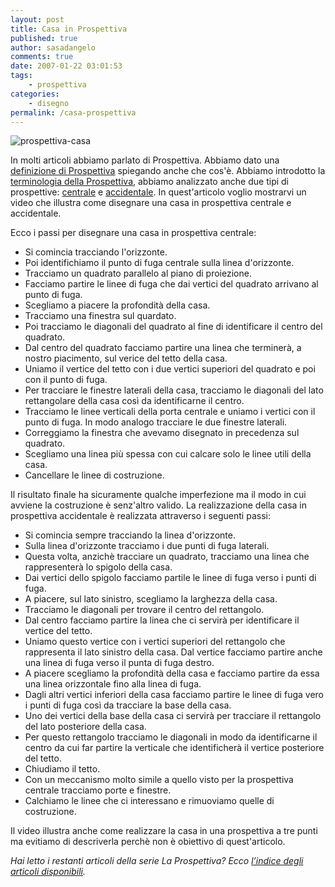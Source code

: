 ```yaml
---
layout: post
title: Casa in Prospettiva
published: true
author: sasadangelo
comments: true
date: 2007-01-22 03:01:53
tags:
    - prospettiva
categories:
    - disegno
permalink: /casa-prospettiva
---
```


![prospettiva-casa](https://www.disegnoepittura.it/wp-content/uploads/prospettiva-casa.jpg "prospettiva-casa")

In molti articoli abbiamo parlato di Prospettiva. Abbiamo dato una [definizione di Prospettiva](https://www.disegnoepittura.it/composizione-prospettiva/) spiegando anche che cos'è. Abbiamo introdotto la [terminologia della Prospettiva](https://www.disegnoepittura.it/prospettiva-terminologia-sapere/), abbiamo analizzato anche due tipi di prospettive: [centrale](https://www.disegnoepittura.it/prospettiva-centrale/) e [accidentale](https://www.disegnoepittura.it/prospettiva-accidentale/). In quest'articolo voglio mostrarvi un video che illustra come disegnare una casa in prospettiva centrale e accidentale.

Ecco i passi per disegnare una casa in prospettiva centrale:

- Si comincia tracciando l'orizzonte.
- Poi identifichiamo il punto di fuga centrale sulla linea d'orizzonte.
- Tracciamo un quadrato parallelo al piano di proiezione.
- Facciamo partire le linee di fuga che dai vertici del quadrato arrivano al punto di fuga.
- Scegliamo a piacere la profondità della casa.
- Tracciamo una finestra sul quardato.
- Poi tracciamo le diagonali del quadrato al fine di identificare il centro del quadrato.
- Dal centro del quadrato facciamo partire una linea che terminerà, a nostro piacimento, sul verice del tetto della casa.
- Uniamo il vertice del tetto con i due vertici superiori del quadrato e poi con il punto di fuga.
- Per tracciare le finestre laterali della casa, tracciamo le diagonali del lato rettangolare della casa così da identificarne il centro.
- Tracciamo le linee verticali della porta centrale e uniamo i vertici con il punto di fuga. In modo analogo tracciare le due finestre laterali.
- Correggiamo la finestra che avevamo disegnato in precedenza sul quadrato.
- Scegliamo una linea più spessa con cui calcare solo le linee utili della casa.
- Cancellare le linee di costruzione.

Il risultato finale ha sicuramente qualche imperfezione ma il modo in cui avviene la costruzione è senz'altro valido. La realizzazione della casa in prospettiva accidentale è realizzata attraverso i seguenti passi:

- Si comincia sempre tracciando la linea d'orizzonte.
- Sulla linea d'orizzonte tracciamo i due punti di fuga laterali.
- Questa volta, anzichè tracciare un quadrato, tracciamo una linea che rappresenterà lo spigolo della casa.
- Dai vertici dello spigolo facciamo partile le linee di fuga verso i punti di fuga.
- A piacere, sul lato sinistro, scegliamo la larghezza della casa.
- Tracciamo le diagonali per trovare il centro del rettangolo.
- Dal centro facciamo partire la linea che ci servirà per identificare il vertice del tetto.
- Uniamo questo vertice con i vertici superiori del rettangolo che rappresenta il lato sinistro della casa. Dal vertice facciamo partire anche una linea di fuga verso il punta di fuga destro.
- A piacere scegliamo la profondità della casa e facciamo partire da essa una linea orizzontale fino alla linea di fuga.
- Dagli altri vertici inferiori della casa facciamo partire le linee di fuga vero i punti di fuga così da tracciare la base della casa.
- Uno dei vertici della base della casa ci servirà per tracciare il rettangolo del lato posteriore della casa.
- Per questo rettangolo tracciamo le diagonali in modo da identificarne il centro da cui far partire la verticale che identificherà il vertice posteriore del tetto.
- Chiudiamo il tetto.
- Con un meccanismo molto simile a quello visto per la prospettiva centrale tracciamo porte e finestre.
- Calchiamo le linee che ci interessano e rimuoviamo quelle di costruzione.

Il video illustra anche come realizzare la casa in una prospettiva a tre punti ma evitiamo di descriverla perchè non è obiettivo di quest'articolo.

_Hai letto i restanti articoli della serie La Prospettiva? Ecco [l’indice degli articoli disponibili](https://www.disegnoepittura.it/prospettiva/ "La Prospettiva")._
